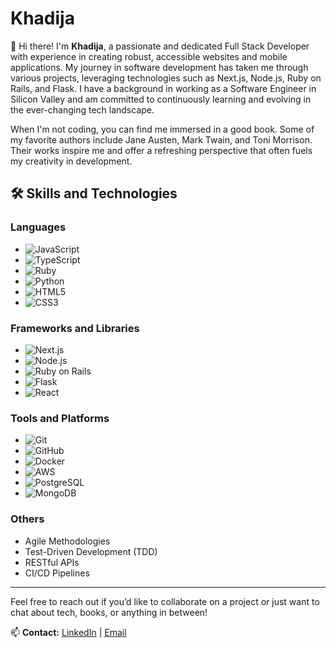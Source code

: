 # Khadija

👋 Hi there! I'm **Khadija**, a passionate and dedicated Full Stack Developer with experience in creating robust, accessible websites and mobile applications. My journey in software development has taken me through various projects, leveraging technologies such as Next.js, Node.js, Ruby on Rails, and Flask. I have a background in working as a Software Engineer in Silicon Valley and am committed to continuously learning and evolving in the ever-changing tech landscape.

When I'm not coding, you can find me immersed in a good book. Some of my favorite authors include Jane Austen, Mark Twain, and Toni Morrison. Their works inspire me and offer a refreshing perspective that often fuels my creativity in development.

## 🛠 Skills and Technologies

### Languages
- ![JavaScript](https://img.shields.io/badge/-JavaScript-F7DF1E?style=flat-square&logo=javascript&logoColor=black)
- ![TypeScript](https://img.shields.io/badge/-TypeScript-007ACC?style=flat-square&logo=typescript&logoColor=white)
- ![Ruby](https://img.shields.io/badge/-Ruby-CC342D?style=flat-square&logo=ruby&logoColor=white)
- ![Python](https://img.shields.io/badge/-Python-3776AB?style=flat-square&logo=python&logoColor=white)
- ![HTML5](https://img.shields.io/badge/-HTML5-E34F26?style=flat-square&logo=html5&logoColor=white)
- ![CSS3](https://img.shields.io/badge/-CSS3-1572B6?style=flat-square&logo=css3&logoColor=white)

### Frameworks and Libraries
- ![Next.js](https://img.shields.io/badge/-Next.js-000000?style=flat-square&logo=nextdotjs&logoColor=white)
- ![Node.js](https://img.shields.io/badge/-Node.js-339933?style=flat-square&logo=nodedotjs&logoColor=white)
- ![Ruby on Rails](https://img.shields.io/badge/-Ruby%20on%20Rails-CC0000?style=flat-square&logo=rubyonrails&logoColor=white)
- ![Flask](https://img.shields.io/badge/-Flask-000000?style=flat-square&logo=flask&logoColor=white)
- ![React](https://img.shields.io/badge/-React-61DAFB?style=flat-square&logo=react&logoColor=black)

### Tools and Platforms
- ![Git](https://img.shields.io/badge/-Git-F05032?style=flat-square&logo=git&logoColor=white)
- ![GitHub](https://img.shields.io/badge/-GitHub-181717?style=flat-square&logo=github&logoColor=white)
- ![Docker](https://img.shields.io/badge/-Docker-2496ED?style=flat-square&logo=docker&logoColor=white)
- ![AWS](https://img.shields.io/badge/-AWS-232F3E?style=flat-square&logo=amazonaws&logoColor=white)
- ![PostgreSQL](https://img.shields.io/badge/-PostgreSQL-336791?style=flat-square&logo=postgresql&logoColor=white)
- ![MongoDB](https://img.shields.io/badge/-MongoDB-47A248?style=flat-square&logo=mongodb&logoColor=white)

### Others
- Agile Methodologies
- Test-Driven Development (TDD)
- RESTful APIs
- CI/CD Pipelines

---

Feel free to reach out if you’d like to collaborate on a project or just want to chat about tech, books, or anything in between!

📫 **Contact:** [LinkedIn](https://www.linkedin.com/in/stirmazi) | [Email](mailto:itstirm@gmail.com)

<!---
t03t/t03t is a ✨ special ✨ repository because its `README.md` (this file) appears on your GitHub profile.
You can click the Preview link to take a look at your changes.
--->
